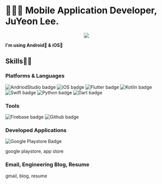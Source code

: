 

<!--
**Lee-JuYeon/Lee-JuYeon** is a ✨ _special_ ✨ repository because its `README.md` (this file) appears on your GitHub profile.

Here are some ideas to get you started:

- 🔭 I’m currently working on ...
- 🌱 I’m currently learning ...
- 👯 I’m looking to collaborate on ...
- 🤔 I’m looking for help with ...
- 💬 Ask me about ...
- 📫 How to reach me: ...
- 😄 Pronouns: ...
- ⚡ Fun fact: ...
https://img.shields.io/badge/{배지이름}-{css컬러}?style={스타일}&logo={로고}&logoColor={로고컬러}

-->
# 👨🏻‍💻 Mobile Application Developer, JuYeon Lee.


<div id="header" align="center">
  <img src="https://i.pinimg.com/originals/71/d4/be/71d4bec0d0804f32401c08928a040636.gif"/>
</div>

**I'm using Android🤖 & iOS🍎**

## Skills👐🏻

### Platforms & Languages
![AndriodStudio badge](https://img.shields.io/badge/-Android-3DDC84?style=flat&logo=Android&logoColor=white
) ![iOS badge](https://img.shields.io/badge/-iOS-000000?style=flat&logo=iOS&logoColor=white
) ![Flutter badge](https://img.shields.io/badge/-Flutter-02569B?style=flat&logo=Flutter&logoColor=white
)
![Kotlin badge](https://img.shields.io/badge/-Kotlin-7F52FF?style=flat&logo=Kotlin&logoColor=white
) ![Swift badge](https://img.shields.io/badge/-Swift-F05138?style=flat&logo=Swift&logoColor=white
) ![Python badge](https://img.shields.io/badge/-Python-3776AB?style=flat&logo=Python&logoColor=white
) ![Dart badge](https://img.shields.io/badge/-Dart-0175C2?style=flat&logo=Dart&logoColor=white
)

### Tools
![Firebase badge](https://img.shields.io/badge/-Firebase-FFCA28?style=flat&logo=Firebase&logoColor=white
) ![Github badge](https://img.shields.io/badge/-Github-181717?style=flat&logo=Github&logoColor=white
)

### Developed Applications
![Google Playstore Badge](https://img.shields.io/badge/-GooglePlay-414141?style=flat&logo=GooglePlay&logoColor=white&link=https://play.google.com/store/apps/dev?id=5134175020781953950)

google playstore, app store

### Email, Engineering Blog, Resume
gmail, blog, resume
